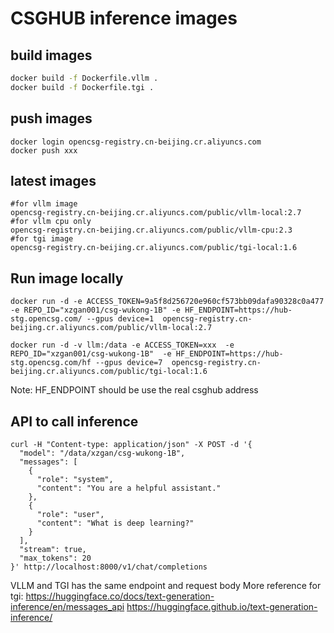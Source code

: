 # CSGHUB inference images

## build images
```bash
docker build -f Dockerfile.vllm .
docker build -f Dockerfile.tgi .
```

## push images
```
docker login opencsg-registry.cn-beijing.cr.aliyuncs.com
docker push xxx
```
## latest images
```
#for vllm image
opencsg-registry.cn-beijing.cr.aliyuncs.com/public/vllm-local:2.7
#for vllm cpu only
opencsg-registry.cn-beijing.cr.aliyuncs.com/public/vllm-cpu:2.3
#for tgi image
opencsg-registry.cn-beijing.cr.aliyuncs.com/public/tgi-local:1.6
```
## Run image locally
```
docker run -d -e ACCESS_TOKEN=9a5f8d256720e960cf573bb09dafa90328c0a477  -e REPO_ID="xzgan001/csg-wukong-1B" -e HF_ENDPOINT=https://hub-stg.opencsg.com/ --gpus device=1  opencsg-registry.cn-beijing.cr.aliyuncs.com/public/vllm-local:2.7

docker run -d -v llm:/data -e ACCESS_TOKEN=xxx  -e REPO_ID="xzgan001/csg-wukong-1B"  -e HF_ENDPOINT=https://hub-stg.opencsg.com/hf --gpus device=7  opencsg-registry.cn-beijing.cr.aliyuncs.com/public/tgi-local:1.6

```
Note: HF_ENDPOINT should be use the real csghub address
## API to call inference
```
curl -H "Content-type: application/json" -X POST -d '{
  "model": "/data/xzgan/csg-wukong-1B",
  "messages": [
    {
      "role": "system",
      "content": "You are a helpful assistant."
    },
    {
      "role": "user",
      "content": "What is deep learning?"
    }
  ],
  "stream": true,
  "max_tokens": 20
}' http://localhost:8000/v1/chat/completions
```
VLLM and TGI has the same endpoint and request body
More reference for tgi: 
https://huggingface.co/docs/text-generation-inference/en/messages_api
https://huggingface.github.io/text-generation-inference/

